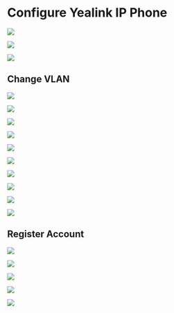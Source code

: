 # Configure Yealink IP Phone

![](https://github.com/JonmarCorpuz/Procedures/blob/main/Yealink%20IP%20Phone/Assets/Yealink%20pt1.png)

![](https://github.com/JonmarCorpuz/Procedures/blob/main/Yealink%20IP%20Phone/Assets/Yealink%20pt2.png)

![](https://github.com/JonmarCorpuz/SecondBrain/blob/main/Assets/Whitespace.png)

## Change VLAN

![](https://github.com/JonmarCorpuz/Procedures/blob/main/Yealink%20IP%20Phone/Assets/IP%20Phone%20Wrong%20VLAN%20pt1.png)

![](https://github.com/JonmarCorpuz/Procedures/blob/main/Yealink%20IP%20Phone/Assets/IP%20Phone%20Wrong%20VLAN%20pt2.png)

![](https://github.com/JonmarCorpuz/Procedures/blob/main/Yealink%20IP%20Phone/Assets/IP%20Phone%20Wrong%20VLAN%20pt3.png)

![](https://github.com/JonmarCorpuz/Procedures/blob/main/Yealink%20IP%20Phone/Assets/IP%20Phone%20Wrong%20VLAN%20pt4.png)

![](https://github.com/JonmarCorpuz/Procedures/blob/main/Yealink%20IP%20Phone/Assets/IP%20Phone%20Wrong%20VLAN%20pt5.png)

![](https://github.com/JonmarCorpuz/Procedures/blob/main/Yealink%20IP%20Phone/Assets/IP%20Phone%20Wrong%20VLAN%20pt6.png)

![](https://github.com/JonmarCorpuz/Procedures/blob/main/Yealink%20IP%20Phone/Assets/IP%20Phone%20Wrong%20VLAN%20pt7.png)

![](https://github.com/JonmarCorpuz/Procedures/blob/main/Yealink%20IP%20Phone/Assets/IP%20Phone%20Wrong%20VLAN%20pt8.png)

![](https://github.com/JonmarCorpuz/Procedures/blob/main/Yealink%20IP%20Phone/Assets/IP%20Phone%20Wrong%20VLAN%20pt9.png)

![](https://github.com/JonmarCorpuz/SecondBrain/blob/main/Assets/Whitespace.png)

## Register Account

![](https://github.com/JonmarCorpuz/Procedures/blob/main/Yealink%20IP%20Phone/Assets/Yealink%20pt3.png)

![](https://github.com/JonmarCorpuz/Procedures/blob/main/Yealink%20IP%20Phone/Assets/Yealink%20pt4.png)

![](https://github.com/JonmarCorpuz/Procedures/blob/main/Yealink%20IP%20Phone/Assets/Yealink%20pt5.png)

![](https://github.com/JonmarCorpuz/Procedures/blob/main/Yealink%20IP%20Phone/Assets/Yealink%20pt6.png)

![](https://github.com/JonmarCorpuz/Procedures/blob/main/Yealink%20IP%20Phone/Assets/Yealink%20pt7.png)
